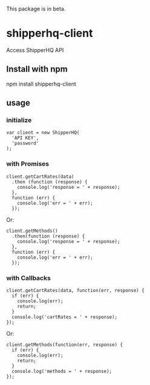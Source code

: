 This package is in beta.

# shipperhq-client
Access ShipperHQ API

## Install with npm

npm install shipperhq-client

## usage

### initialize

```
var client = new ShipperHQ(
  'API KEY', 
  'password'
);
```

### with Promises

```
client.getCartRates(data)
  .then (function (response) {
    console.log('response = ' + response);
  },
  function (err) {
    console.log('err = ' + err);
  });
```
Or:
```
client.getMethods()
  .then(function (response) {
    console.log('response = ' + response);
  },
  function (err) {
    console.log('err = ' + err);
  });
```

### with Callbacks
```
client.getCartRates(data, function(err, response) {
  if (err) {
    console.log(err);
    return;
  }
  console.log('cartRates = ' + response);
});
```
Or:
```  
client.getMethods(function(err, response) {
  if (err) {
    console.log(err);
    return;
  }
  console.log('methods = ' + response);
});
```


